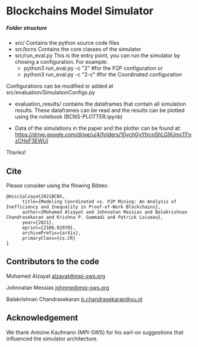 # Blockchains Model Simulator
##### Folder structure
- src/
Contains the python source code files
- src/bcns
Contains the core classes of the simulator
- src/run\_eval.py
This is the entry point, you can run the simulator by chosing a configuration. For example:
  - python3 run\_eval.py -c "2" #for the P2P configuration or
  - python3 run\_eval.py -c "2-c" #for the Coordinated configuration

Configurations can be modified or added at src/evaluation/SimulationConfigs.py

- evaluation\_results/
contains the dataframes that contain all simulation results. These dataframes can be read and the results can be plotted using the notebook (BCNS-PLOTTER.ipynb)

- Data of the simulations in the paper and the plotter can be found at: https://drive.google.com/drive/u/4/folders/10ychGyYtrcoShLG9UmcTFnzCHsF3EWUj

Thanks!

## Cite
Please consider using the fllowing Bibtex:
```
@misc{alzayat2021BCNS,
      title={Modeling Coordinated vs. P2P Mining: An Analysis of Inefficiency and Inequality in Proof-of-Work Blockchains}, 
      author={Mohamed Alzayat and Johnnatan Messias and Balakrishnan Chandrasekaran and Krishna P. Gummadi and Patrick Loiseau},
      year={2021},
      eprint={2106.02970},
      archivePrefix={arXiv},
      primaryClass={cs.CR}
}
```
## Contributors to the code

Mohamed Alzayat <alzayat@mpi-sws.org>

Johnnatan Messias <johnme@mpi-sws.org>

Balakrishnan Chandrasekaran <b.chandrasekaran@vu.nl>

## Acknowledgement

We thank Antoine Kaufmann (MPI-SWS) for his earl-on suggestions that influenced the simulator architecture.
